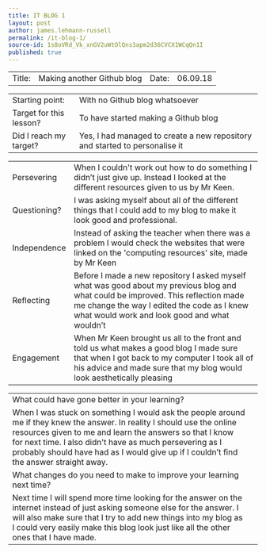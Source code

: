 ```yaml
---
title: IT BLOG 1
layout: post
author: james.lehmann-russell
permalink: /it-blog-1/
source-id: 1s8oVRd_Vk_xnGV2uWtOlQns3apm2d36CVCX1WCqQn1I
published: true
---
```

<table>
  <tr>
    <td>Title:</td>
    <td>Making another Github blog</td>
    <td>Date:</td>
    <td>06.09.18</td>
  </tr>
</table>


<table>
  <tr>
    <td>Starting point:</td>
    <td>With no Github blog whatsoever</td>
  </tr>
  <tr>
    <td>Target for this lesson?</td>
    <td>To have started making a Github blog</td>
  </tr>
  <tr>
    <td>Did I reach my target? </td>
    <td>Yes, I had managed to create a new repository and started to personalise it </td>
  </tr>
</table>



<table>
  <tr>
    <td>Persevering</td>
    <td>When I couldn't work out how to do something I didn’t just give up. Instead I looked at the different resources given to us by Mr Keen.</td>
  </tr>
  <tr>
    <td>Questioning?</td>
    <td>I was asking myself about all of the different things that I could add to my blog to make it look good and professional. </td>
  </tr>
  <tr>
    <td>Independence</td>
    <td>Instead of asking the teacher when there was a problem I would check the websites that were linked on the 'computing resources’ site, made by Mr Keen </td>
  </tr>
  <tr>
    <td>Reflecting</td>
    <td>Before I made a new repository I asked myself what was good about my previous blog and what could be improved. This reflection made me change the way I edited the code as I knew what would work and look good and what wouldn’t</td>
  </tr>
  <tr>
    <td>Engagement</td>
    <td>When Mr Keen brought us all to the front and told us what makes a good blog I made sure that when I got back to my computer I took all of his advice and made sure that my blog would look aesthetically pleasing</td>
  </tr>
</table>


<table>
  <tr>
    <td>What could have gone better in your learning?</td>
    <td></td>
  </tr>
  <tr>
    <td>When I was stuck on something I would ask the people around me if they knew the answer. In reality I should use the online resources given to me and learn the answers so that I know for next time. I also didn't have as much persevering as I probably should have had as I would give up if I couldn’t find the answer straight away.</td>
    <td></td>
  </tr>
  <tr>
    <td>What changes do you need to make to improve your learning next time?</td>
    <td></td>
  </tr>
  <tr>
    <td>Next time I will spend more time looking for the answer on the internet instead of just asking someone else for the answer. I will also make sure that I try to add new things into my blog as I could very easily make this blog look just like all the other ones that I have made.</td>
    <td></td>
  </tr>
</table>


